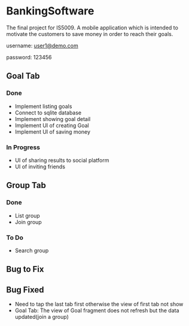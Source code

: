 # BankingSoftware
The final project for IS5009. A mobile application which is intended to motivate the customers to save money in order to reach their goals.

username: user1@demo.com 

password: 123456

## Goal Tab
### Done
- Implement listing goals
- Connect to sqlite database
- Implement showing goal detail
- Implement UI of creating Goal
- Implement UI of saving money

### In Progress
- UI of sharing results to social platform
- UI of inviting friends

## Group Tab
### Done
- List group
- Join group
### To Do
- Search group
## Bug to Fix

## Bug Fixed
- Need to tap the last tab first otherwise the view of first tab not show
- Goal Tab: The view of Goal fragment does not refresh but the data updated(join a group)


